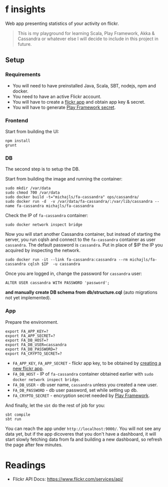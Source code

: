 
# f insights
Web app presenting statistics of your activity on flickr.

> This is my playground for learning Scala, Play Framework, Akka & Cassandra or whatever else I will decide to include
> in this project in future.


## Setup 
### Requirements
* You will need to have preinstalled Java, Scala, SBT, nodejs, npm and docker.
* You need to have an active Flickr account.
* You will have to create a [flickr app](https://www.flickr.com/services/apps/create/) and obtain app key & secret.
* You will have to generate [Play Framework secret](http://www.playframework.com/documentation/latest/ApplicationSecret). 
### Frontend
Start from building the UI:
```
npm install
grunt
```
### DB
The second step is to setup the DB.

Start from building the image and running the container:
```
sudo mkdir /var/data
sudo chmod 700 /var/data
sudo docker build -t="michajls/fa-cassandra" ops/cassandra/
sudo docker run -d  -v /var/data/fa-cassandra/:/var/lib/cassandra --name fa-cassandra michajls/fa-cassandra
```

Check the IP of `fa-cassandra` container:
```
sudo docker network inspect bridge
```

Now you will start another Cassandra container, but instead of starting the server, you run cqlsh and connect to the `fa-cassandra` container as user `cassandra`.
The default password is `cassandra`. Put in place of $IP the IP you acquired by inspecting the network.
```
sudo docker run -it --link fa-cassandra:cassandra --rm michajls/fa-cassandra cqlsh $IP  -u cassandra
```
Once you are logged in, change the password for `cassandra` user:
```
ALTER USER cassandra WITH PASSWORD 'password';
```
**and manually create DB schema from db/structure.cql** (auto migrations not yet implemented).

### App
Prepare the environment.
```
export FA_APP_KEY=?
export FA_APP_SECRET=?
export FA_DB_HOST=?
export FA_DB_USER=cassandra
export FA_DB_PASSWORD=?
export FA_CRYPTO_SECRET=?
```

* `FA_APP_KEY`, `FA_APP_SECRET` - flickr app key, to be obtained by [creating a new flickr app](https://www.flickr.com/services/apps/create/).  
* `FA_DB_HOST` - IP of `fa-cassandra` container obtained earlier with `sudo docker network inspect bridge`.
* `FA_DB_USER` - db user name, `cassandra` unless you created a new user.
* `FA_DB_PASSWORD` - db user password, set while setting up db.
* `FA_CRYPTO_SECRET` - encryption secret needed by [Play Framework](http://www.playframework.com/documentation/latest/ApplicationSecret).

And finally, let the `sbt` do the rest of job for you:  
```
sbt compile
sbt run
```
You can reach the app under `http://localhost:9000/`. You will not see any data yet, but if the app dicoveres that you don't have a dashboard,
 it will start slowly fetching data from fa and building a new dashboard, so refresh the page after few minutes.
 
Readings
=========
* Flickr  API Docs: https://www.flickr.com/services/api/
